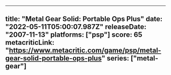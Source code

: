
---
title: "Metal Gear Solid: Portable Ops Plus"
date: "2022-05-11T05:00:07.987Z"
releaseDate: "2007-11-13"
platforms: ["psp"]
score: 65
metacriticLink: "https://www.metacritic.com/game/psp/metal-gear-solid-portable-ops-plus"
series: ["metal-gear"]
---
